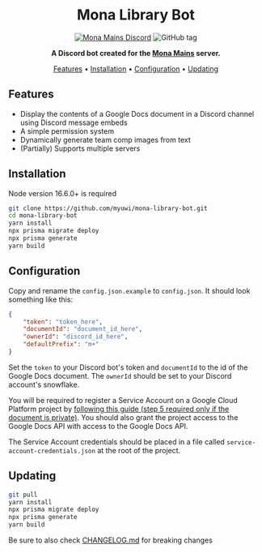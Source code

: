 <div align="center">

# Mona Library Bot

[![Mona Mains Discord](https://img.shields.io/discord/780891070862196807?label=chat&style=flat-square)](https://discord.gg/mona)
![GitHub tag](https://img.shields.io/github/v/tag/myuwi/mona-library-bot?label=tag&style=flat-square)

**A Discord bot created for the [Mona Mains](https://discord.gg/mona) server.**

[Features](#features)
•
[Installation](#installation)
•
[Configuration](#configuration)
•
[Updating](#updating)

</div>

## Features

- Display the contents of a Google Docs document in a Discord channel using Discord message embeds
- A simple permission system
- Dynamically generate team comp images from text
- (Partially) Supports multiple servers

## Installation

Node version 16.6.0+ is required

```sh
git clone https://github.com/myuwi/mona-library-bot.git
cd mona-library-bot
yarn install
npx prisma migrate deploy
npx prisma generate
yarn build
```

## Configuration

Copy and rename the `config.json.example` to `config.json`. It should look something like this:

```json
{
    "token": "token_here",
    "documentId": "document_id_here",
    "ownerId": "discord_id_here",
    "defaultPrefix": "m+"
}
```

Set the `token` to your Discord bot's token and `documentId` to the id of the Google Docs document. The `ownerId` should be set to your Discord account's snowflake.

You will be required to register a Service Account on a Google Cloud Platform project by [following this guide (step 5 required only if the document is private)](https://cloud.google.com/docs/authentication/production#create_service_account). You should also grant the project access to the Google Docs API with access to the Google Docs API.

The Service Account credentials should be placed in a file called `service-account-credentials.json` at the root of the project.

## Updating

```sh
git pull
yarn install
npx prisma migrate deploy
npx prisma generate
yarn build
```

Be sure to also check [CHANGELOG.md](CHANGELOG.md) for breaking changes
